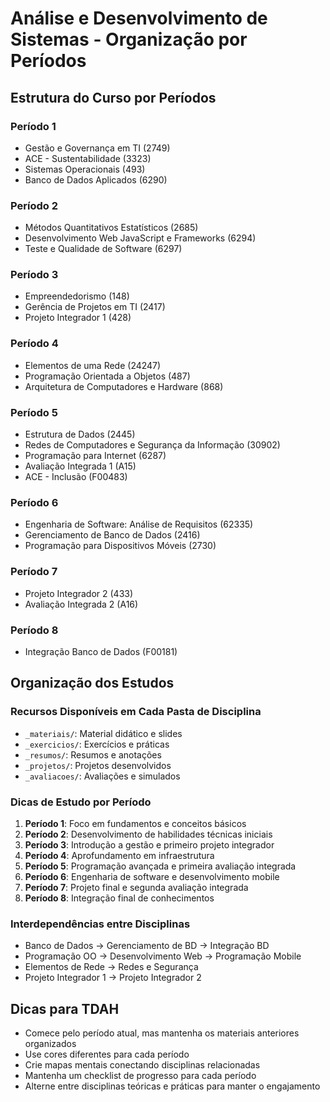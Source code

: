 # Análise e Desenvolvimento de Sistemas - Organização por Períodos

## Estrutura do Curso por Períodos

### Período 1
- Gestão e Governança em TI (2749)
- ACE - Sustentabilidade (3323)
- Sistemas Operacionais (493)
- Banco de Dados Aplicados (6290)

### Período 2
- Métodos Quantitativos Estatísticos (2685)
- Desenvolvimento Web JavaScript e Frameworks (6294)
- Teste e Qualidade de Software (6297)

### Período 3
- Empreendedorismo (148)
- Gerência de Projetos em TI (2417)
- Projeto Integrador 1 (428)

### Período 4
- Elementos de uma Rede (24247)
- Programação Orientada a Objetos (487)
- Arquitetura de Computadores e Hardware (868)

### Período 5
- Estrutura de Dados (2445)
- Redes de Computadores e Segurança da Informação (30902)
- Programação para Internet (6287)
- Avaliação Integrada 1 (A15)
- ACE - Inclusão (F00483)

### Período 6
- Engenharia de Software: Análise de Requisitos (62335)
- Gerenciamento de Banco de Dados (2416)
- Programação para Dispositivos Móveis (2730)

### Período 7
- Projeto Integrador 2 (433)
- Avaliação Integrada 2 (A16)

### Período 8
- Integração Banco de Dados (F00181)

## Organização dos Estudos

### Recursos Disponíveis em Cada Pasta de Disciplina
- `_materiais/`: Material didático e slides
- `_exercicios/`: Exercícios e práticas
- `_resumos/`: Resumos e anotações
- `_projetos/`: Projetos desenvolvidos
- `_avaliacoes/`: Avaliações e simulados

### Dicas de Estudo por Período
1. **Período 1**: Foco em fundamentos e conceitos básicos
2. **Período 2**: Desenvolvimento de habilidades técnicas iniciais
3. **Período 3**: Introdução a gestão e primeiro projeto integrador
4. **Período 4**: Aprofundamento em infraestrutura
5. **Período 5**: Programação avançada e primeira avaliação integrada
6. **Período 6**: Engenharia de software e desenvolvimento mobile
7. **Período 7**: Projeto final e segunda avaliação integrada
8. **Período 8**: Integração final de conhecimentos

### Interdependências entre Disciplinas
- Banco de Dados → Gerenciamento de BD → Integração BD
- Programação OO → Desenvolvimento Web → Programação Mobile
- Elementos de Rede → Redes e Segurança
- Projeto Integrador 1 → Projeto Integrador 2

## Dicas para TDAH
- Comece pelo período atual, mas mantenha os materiais anteriores organizados
- Use cores diferentes para cada período
- Crie mapas mentais conectando disciplinas relacionadas
- Mantenha um checklist de progresso para cada período
- Alterne entre disciplinas teóricas e práticas para manter o engajamento 